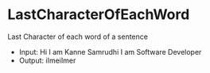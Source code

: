 # LastCharacterOfEachWord
Last Character of each word of a sentence
 * Input: Hi I am Kanne Samrudhi I am Software Developer
 * Output: iImeiImer
